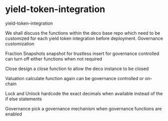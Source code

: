 # yield-token-integration

yield-token-integration


We shall discuss the functions within the deco base repo which need to be customized for each yield token integration before deployment. 
Governance customization



Fraction Snapshots
snapshot for trustless
insert for governance controlled
can turn off either functions when not required


Close
design a close function to allow the deco instance to be closed


Valuation calculate function again can be governance controlled or on-chain



Lock and Unlock
hardcode the exact decimals when available instead of the if else statements



Governance
pick a governance mechanism when governance functions are enabled

